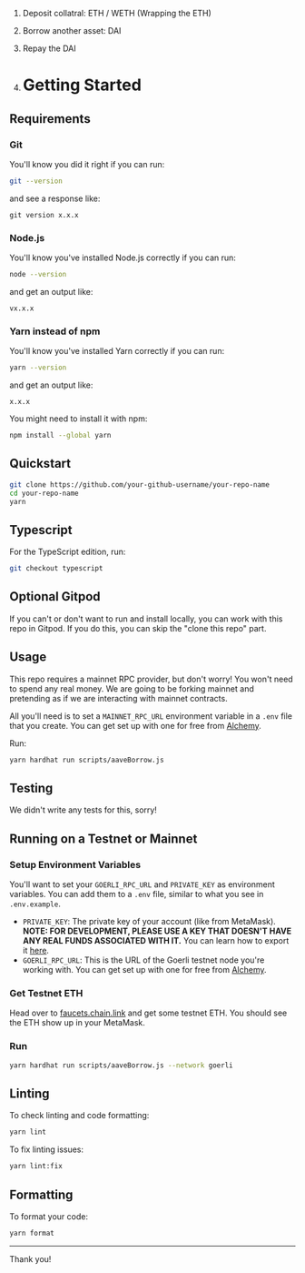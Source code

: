1. Deposit collatral: ETH / WETH  (Wrapping the ETH)
2. Borrow another asset: DAI
3. Repay the DAI

4. # Getting Started

## Requirements

### Git

You'll know you did it right if you can run:

```bash
git --version
```

and see a response like:

```plaintext
git version x.x.x
```

### Node.js

You'll know you've installed Node.js correctly if you can run:

```bash
node --version
```

and get an output like:

```plaintext
vx.x.x
```

### Yarn instead of npm

You'll know you've installed Yarn correctly if you can run:

```bash
yarn --version
```

and get an output like:

```plaintext
x.x.x
```

You might need to install it with npm:

```bash
npm install --global yarn
```

## Quickstart

```bash
git clone https://github.com/your-github-username/your-repo-name
cd your-repo-name
yarn
```

## Typescript

For the TypeScript edition, run:

```bash
git checkout typescript
```

## Optional Gitpod

If you can't or don't want to run and install locally, you can work with this repo in Gitpod. If you do this, you can skip the "clone this repo" part.



## Usage

This repo requires a mainnet RPC provider, but don't worry! You won't need to spend any real money. We are going to be forking mainnet and pretending as if we are interacting with mainnet contracts.

All you'll need is to set a `MAINNET_RPC_URL` environment variable in a `.env` file that you create. You can get set up with one for free from [Alchemy](https://www.alchemy.com/).

Run:

```bash
yarn hardhat run scripts/aaveBorrow.js
```

## Testing

We didn't write any tests for this, sorry!

## Running on a Testnet or Mainnet

### Setup Environment Variables

You'll want to set your `GOERLI_RPC_URL` and `PRIVATE_KEY` as environment variables. You can add them to a `.env` file, similar to what you see in `.env.example`.

- `PRIVATE_KEY`: The private key of your account (like from MetaMask). **NOTE: FOR DEVELOPMENT, PLEASE USE A KEY THAT DOESN'T HAVE ANY REAL FUNDS ASSOCIATED WITH IT.**
  You can learn how to export it [here](https://metamask.zendesk.com/hc/en-us/articles/360015289452-How-to-export-an-account-s-private-key).
- `GOERLI_RPC_URL`: This is the URL of the Goerli testnet node you're working with. You can get set up with one for free from [Alchemy](https://www.alchemy.com/).

### Get Testnet ETH

Head over to [faucets.chain.link](https://faucets.chain.link/) and get some testnet ETH. You should see the ETH show up in your MetaMask.

### Run

```bash
yarn hardhat run scripts/aaveBorrow.js --network goerli
```

## Linting

To check linting and code formatting:

```bash
yarn lint
```

To fix linting issues:

```bash
yarn lint:fix
```

## Formatting

To format your code:

```bash
yarn format
```

---

Thank you!

